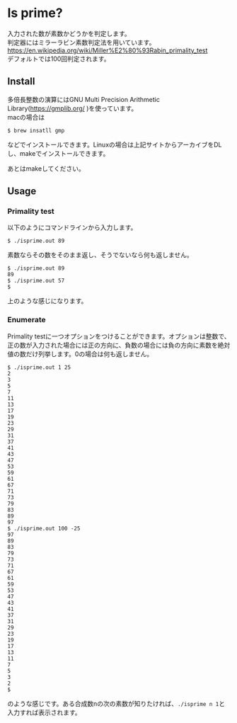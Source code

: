 # Is prime?
入力された数が素数かどうかを判定します。  
判定器にはミラーラビン素数判定法を用いています。https://en.wikipedia.org/wiki/Miller%E2%80%93Rabin_primality_test  
デフォルトでは100回判定されます。

## Install
多倍長整数の演算にはGNU Multi Precision Arithmetic Library(https://gmplib.org/ )を使っています。  
macの場合は
```
$ brew insatll gmp
```  
などでインストールできます。Linuxの場合は上記サイトからアーカイブをDLし、makeでインストールできます。  

あとはmakeしてください。

## Usage
### Primality test
以下のようにコマンドラインから入力します。  
```
$ ./isprime.out 89
```
素数ならその数をそのまま返し、そうでないなら何も返しません。
```
$ ./isprime.out 89
89
$ ./isprime.out 57
$
```
上のような感じになります。

### Enumerate
Primality testに一つオプションをつけることができます。オプションは整数で、正の数が入力された場合には正の方向に、負数の場合には負の方向に素数を絶対値の数だけ列挙します。0の場合は何も返しません。
```
$ ./isprime.out 1 25
2
3
5
7
11
13
17
19
23
29
31
37
41
43
47
53
59
61
67
71
73
79
83
89
97
$ ./isprime.out 100 -25
97
89
83
79
73
71
67
61
59
53
47
43
41
37
31
29
23
19
17
13
11
7
5
3
2
$
```
のような感じです。ある合成数nの次の素数が知りたければ、`./isprime n 1`と入力すれば表示されます。  
